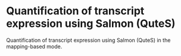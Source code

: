 # Quantification of transcript expression using Salmon (QuteS)
Quantification of transcript expression using Salmon (QuteS) in the mapping-based mode.


